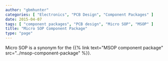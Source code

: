```yaml
---
author: "gbmhunter"
categories: [ "Electronics", "PCB Design", "Component Packages" ]
date: 2015-04-07
tags: [ "component packages", "PCB design", "Micro SOP", "MSOP" ]
title: "Micro SOP Component Package"
type: "page"
---
```


Micro SOP is a synonym for the {{% link text="MSOP component package" src="../msop-component-package" %}}.
